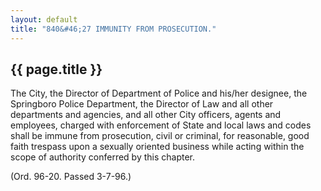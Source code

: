 ```yaml
---
layout: default 
title: "840&#46;27 IMMUNITY FROM PROSECUTION."
---
```


{{ page.title }}
----------------

The City, the Director of Department of Police and his/her designee, the
Springboro Police Department, the Director of Law and all other
departments and agencies, and all other City officers, agents and
employees, charged with enforcement of State and local laws and codes
shall be immune from prosecution, civil or criminal, for reasonable,
good faith trespass upon a sexually oriented business while acting
within the scope of authority conferred by this chapter.

(Ord. 96-20. Passed 3-7-96.)
